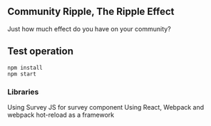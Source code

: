 ## Community Ripple, The Ripple Effect

Just how much effect do you have on your community?

## Test operation

```
npm install
npm start
```

### Libraries
Using Survey JS for survey component
Using React, Webpack and webpack hot-reload as a framework